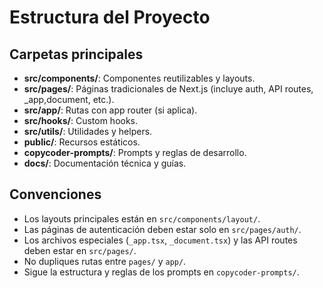 # Estructura del Proyecto

## Carpetas principales

- **src/components/**: Componentes reutilizables y layouts.
- **src/pages/**: Páginas tradicionales de Next.js (incluye auth, API routes, _app,document, etc.).
- **src/app/**: Rutas con app router (si aplica).
- **src/hooks/**: Custom hooks.
- **src/utils/**: Utilidades y helpers.
- **public/**: Recursos estáticos.
- **copycoder-prompts/**: Prompts y reglas de desarrollo.
- **docs/**: Documentación técnica y guías.

## Convenciones

- Los layouts principales están en `src/components/layout/`.
- Las páginas de autenticación deben estar solo en `src/pages/auth/`.
- Los archivos especiales (`_app.tsx`, `_document.tsx`) y las API routes deben estar en `src/pages/`.
- No dupliques rutas entre `pages/` y `app/`.
- Sigue la estructura y reglas de los prompts en `copycoder-prompts/`.
